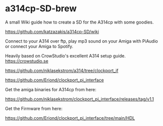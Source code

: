 # a314cp-SD-brew
A small Wiki guide how to create a SD for the A314cp with some goodies.

https://github.com/katzazakis/a314cp-SD/wiki

Connect to your A314 over ftp, play mp3 sound on your Amiga with PiAudio or connect your Amiga to Spotify.

Heavily based on CrowStudio's excellent A314 setup guide. https://crowstudio.se

https://github.com/niklasekstrom/a314/tree/clockport_if

https://github.com/Eriond/clockport_pi_interface

Get the amiga binaries for A314cp from here:

https://github.com/niklasekstrom/clockport_pi_interface/releases/tag/v1.1

Get the Firmware from here:

https://github.com/Eriond/clockport_pi_interface/tree/main/HDL



